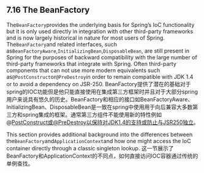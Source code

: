 ## 7.16 The BeanFactory

The`BeanFactory`provides the underlying basis for Spring’s IoC functionality but it is only used directly in integration with other third-party frameworks and is now largely historical in nature for most users of Spring. The`BeanFactory`and related interfaces, such as`BeanFactoryAware`,`InitializingBean`,`DisposableBean`, are still present in Spring for the purposes of backward compatibility with the large number of third-party frameworks that integrate with Spring. Often third-party components that can not use more modern equivalents such as`@PostConstruct`or`@PreDestroy`in order to remain compatible with JDK 1.4 or to avoid a dependency on JSR-250.
BeanFactory提供了潜在的基础对于spring的IOC功能但是他只能直接使用在集成第三方框架时并且对于大部分spring用户来说具有悠久的历史。BeanFactory和相应的接口如BeanFactoryAware、InitializingBean、DisposableBean是一致在spring中使用用于向后兼容大多数第三方和spring集成的框架。通常第三方组件不能使用新的特性例如@PostConstruct或@PreDestroy以保持对JDK1.4的支持或防止与JSR250独立。

This section provides additional background into the differences between the`BeanFactory`and`ApplicationContext`and how one might access the IoC container directly through a classic singleton lookup.
这一节展示了BeanFactory和ApplicationContext的不同点，如何直接访问IOC容器通过传统的单例查找。

